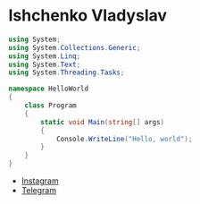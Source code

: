 # Ishchenko Vladyslav
```c#
using System;
using System.Collections.Generic;
using System.Linq;
using System.Text;
using System.Threading.Tasks;

namespace HelloWorld
{
    class Program
    {
        static void Main(string[] args)
        {
            Console.WriteLine("Hello, world");
        }
    }
}
```
+ <a href="https://www.instagram.com/">Instagram</a>
+ <a href="https://web.telegram.org">Telegram</a>